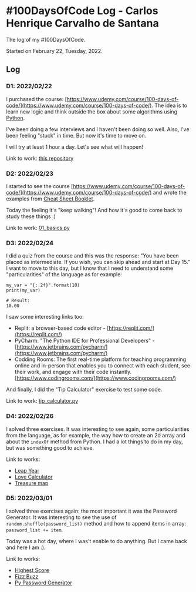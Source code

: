 # #100DaysOfCode Log - Carlos Henrique Carvalho de Santana

The log of my #100DaysOfCode.

Started on February 22, Tuesday, 2022.

## Log

### D1: 2022/02/22

I purchased the course: [https://www.udemy.com/course/100-days-of-code/](https://www.udemy.com/course/100-days-of-code/). The idea is to learn new logic and think outside the box about some algorithms using [Python](https://www.python.org/doc/essays/blurb/).

I've been doing a few interviews and I haven't been doing so well. Also, I've been feeling "stuck" in time. But now it's time to move on.

I will try at least 1 hour a day. Let's see what will happen!

Link to work: [this repository](https://github.com/carlohcs/100-days-of-code-python-pro-bootcamp-for-2022)

### D2: 2022/02/23

I started to see the course [https://www.udemy.com/course/100-days-of-code/](https://www.udemy.com/course/100-days-of-code/) and wrote the examples from [Cheat Sheet Booklet](./assets/Python_Syntax_Cheat_Sheet_Booklet.pdf).

Today the feeling it's "keep walking"! And how it's good to come back to study these things :)

Link to work: [01_basics.py](./days/02/01_basics.py)

### D3: 2022/02/24

I did a quiz from the course and this was the response: "You have been placed as intermediate. If you wish, you can skip ahead and start at Day 15."
I want to move to this day, but I know that I need to understand some "particularities" of the language as for example:
```
my_var = "{:.2f}".format(10)
print(my_var)

# Result: 
10.00
```

I saw some interesting links too:
- Replit: a browser-based code editor - [https://replit.com/](https://replit.com/)
- PyCharm: "The Python IDE for Professional Developers" - [https://www.jetbrains.com/pycharm/](https://www.jetbrains.com/pycharm/)
- Codding Rooms: The first real-time platform for teaching programming online and in-person that enables you to connect with each student, see their work, and engage with their code instantly. [https://www.codingrooms.com/](https://www.codingrooms.com/)

And finally, I did the "Tip Calculator" exercise to test some code.

Link to work: [tip_calculator.py](./days/03/tip_calculator.py)

### D4: 2022/02/26

I solved three exercises.
It was interesting to see again, some particularities from the language, as for example, the way how to create an 2d array and about the `indexOf` method from Python.
I had a lot things to do in my day, but was something good to achieve.

Link to works:
  - [Leap Year](./days/04/01_leap_year.py)
  - [Love Calculator](./days/04/02_love_calculator.py)
  - [Treasure map](./days/04/03_treasure_map.py)

### D5: 2022/03/01

I solved three exercises again: the most important it was the Password Generator. It was interesting to see the use of `random.shuffle(password_list)` method and how to append items in array: `password_list += item`.

Today was a hot day, where I was't enable to do anything. But I came back and here I am :).

Link to works:
  - [Highest Score](./days/05/01_highest_score.py)
  - [Fizz Buzz](./days/05/02_fizz_buzz.py)
  - [Py Password Generator](./days/05/03_py_password_generator.py)